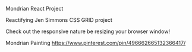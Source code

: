 Mondrian React Project

Reactifying Jen Simmons CSS GRID project

Check out the responsive nature be resizing your browser window!

Mondrian Painting
https://www.pinterest.com/pin/496662665132366417/
